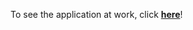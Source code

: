 
To see the application at work, click **[here](https://mrbrosky.github.io/dbd-perk-randomizer/)**!
